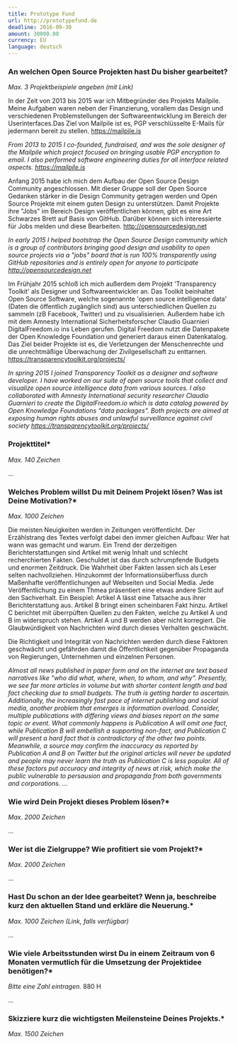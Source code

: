 ```yaml
---
title: Prototype Fund
url: http://prototypefund.de
deadline: 2016-09-30
amount: 30000.00
currency: EU
language: deutsch
---
```


### An welchen Open Source Projekten hast Du bisher gearbeitet?

*Max. 3 Projektbeispiele angeben (mit Link)*


In der Zeit von 2013 bis 2015 war ich Mitbegründer des Projekts Mailpile. Meine Aufgaben waren neben der Finanzierung, vorallem das Design und verschiedenen Problemstellungen der Softwareentwicklung im Bereich der Userinterfaces.Das Ziel von Mailpile ist es, PGP verschlüsselte E-Mails für jedermann bereit zu stellen.
https://mailpile.is

*From 2013 to 2015 I co-founded, fundraised, and was the sole designer of the Mailpile which project focused on bringing usable PGP encryption to email. I also performed software engineering duties for all interface related aspects. https://mailpile.is*


Anfang 2015 habe ich mich dem Aufbau der Open Source Design Community angeschlossen. Mit dieser Gruppe soll der Open Source Gedanken stärker in die Design Community getragen werden und Open Source Projekte mit einem guten Design zu unterstützen. Damit Projekte ihre "Jobs" im Bereich Design veröffentlichen können, gibt es eine Art Schwarzes Brett auf Basis von GitHub. Darüber können sich interessierte für Jobs melden und diese Bearbeiten.
http://opensourcedesign.net

*In early 2015 I helped bootstrap the Open Source Design community which is a group of contributors bringing good design and usability to open source projects via a "jobs" board that is run 100% transparently using GitHub repositories and is entirely open for anyone to participate http://opensourcedesign.net*


Im Frühjahr 2015 schloß ich mich außerdem dem Projekt 'Transparency Toolkit' als Designer und Softwareentwickler an. Das Toolkit beinhaltet Open Source Software, welche sogenannte 'open source intelligence data' (Daten die öffentlich zugänglich sind) aus unterschiedlichen Quellen zu sammeln (zB Facebook, Twitter) und zu visualisierien.
Außerdem habe ich mit dem Amnesty International Sicherheitsforscher Claudio Guarnieri DigitalFreedom.io ins Leben gerufen. Digital Freedom nutzt die Datenpakete der Open Knowledge Foundation und generiert daraus einen Datenkatalog.
Das Ziel beider Projekte ist es, die Verletzungen der Menschenrechte und die unrechtmäßige Überwachung der Zivilgesellschaft zu enttarnen.
https://transparencytoolkit.org/projects/

*In spring 2015 I joined Transparency Toolkit as a designer and software developer. I have worked on our suite of open source tools that collect and visualize open source intelligence data from various sources. I also collaborated with Amnesty International security researcher Claudio Guarnieri to create the DigitalFreedom.io which is data catalog powered by Open Knowledge Foundations "data packages". Both projects are aimed at exposing human rights abuses and unlawful surveillance against civil society https://transparencytoolkit.org/projects/*

### Projekttitel*

*Max. 140 Zeichen*

...

### Welches Problem willst Du mit Deinem Projekt lösen? Was ist Deine Motivation?*

*Max. 1000 Zeichen*

Die meisten Neuigkeiten werden in Zeitungen veröffentlicht. Der Erzählstrang des Textes verfolgt dabei den immer gleichen Aufbau: Wer hat wann was gemacht und warum. Ein Trend der derzeitigen Berichterstattungen sind Artikel mit wenig Inhalt und schlecht recherchierten Fakten. Geschuldet ist das durch schrumpfende Budgets und enormen Zeitdruck. Die Wahrheit über Fakten lassen sich als Leser selten nachvollziehen. Hinzukommt der Informationsüberfluss durch Maßenhafte veröffentlichungen auf Webseiten und Social Media. Jede Veröffentlichung zu einem Thmea präsentiert eine etwas andere Sicht auf den Sachverhalt.
Ein Beispiel: Artikel A lässt eine Tatsache aus ihrer Berichterstattung aus. Artikel B bringt einen scheinbaren Fakt hinzu. Artikel C berichtet mit überrpüften Quellen zu den Fakten, welche zu Artikel A und B im widerspruch stehen. Artikel A und B werden aber nicht korregiert. Die Glaubwürdigkeit von Nachrichten wird durch dieses Verhalten geschwächt.


Die Richtigkeit und Integrität von Nachrichten werden durch diese Faktoren geschwächt und gefährden damit die Öffentlichkeit gegenüber Propaganda von Regierungen, Unternehmen und einzelnen Personen.


*Almost all news published in paper form and on the internet are text based narratives like "who did what, where, when, to whom, and why". Presently, we see far more articles in volume but with shorter content length and bad fact checking due to small budgets. The truth is getting harder to ascertain. Additionally, the increasingly fast pace of internet publishing and social media, another problem that emerges is information overload. Consider, multiple publications with differing views and biases report on the same topic or event. What commonly happens is Publication A will omit one fact, while Publication B will embellish a supporting non-fact, and Publication C will present a hard fact that is contradictory of the other two points. 
Meanwhile, a source may confirm the inaccuracy as reported by Publication A and B on Twitter but the original articles will never be updated and people may never learn the truth as Publication C is less popular. All of these factors put accuracy and integrity of news at risk, which make the public vulnerable to persausion and propaganda from both governments and corporations.*
...

### Wie wird Dein Projekt dieses Problem lösen?*

*Max. 2000 Zeichen*

...

### Wer ist die Zielgruppe? Wie profitiert sie vom Projekt?*

*Max. 2000 Zeichen*

...

### Hast Du schon an der Idee gearbeitet? Wenn ja, beschreibe kurz den aktuellen Stand und erkläre die Neuerung.*

*Max. 1000 Zeichen (Link, falls verfügbar)*

...

### Wie viele Arbeitsstunden wirst Du in einem Zeitraum von 6 Monaten vermutlich für die Umsetzung der Projektidee benötigen?*

*Bitte eine Zahl eintragen.*
880 H

...

### Skizziere kurz die wichtigsten Meilensteine Deines Projekts.*

*Max. 1500 Zeichen*
